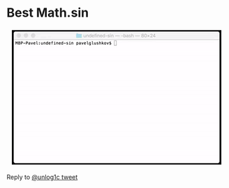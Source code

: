 # Best Math.sin

<h3 align="center">
  <img src="sin.gif" alt="Wow such animation" />
</h3>

Reply to [@unlog1c tweet](https://twitter.com/unlog1c/status/879421477036183552)

